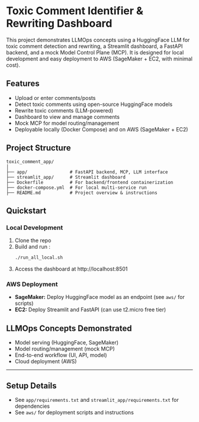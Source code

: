 # Toxic Comment Identifier & Rewriting Dashboard

This project demonstrates LLMOps concepts using a HuggingFace LLM for toxic comment detection and rewriting, a Streamlit dashboard, a FastAPI backend, and a mock Model Control Plane (MCP). It is designed for local development and easy deployment to AWS (SageMaker + EC2, with minimal cost).

## Features
- Upload or enter comments/posts
- Detect toxic comments using open-source HuggingFace models
- Rewrite toxic comments (LLM-powered)
- Dashboard to view and manage comments
- Mock MCP for model routing/management
- Deployable locally (Docker Compose) and on AWS (SageMaker + EC2)

## Project Structure
```
toxic_comment_app/
│
├── app/                # FastAPI backend, MCP, LLM interface
├── streamlit_app/      # Streamlit dashboard
├── Dockerfile          # For backend/frontend containerization
├── docker-compose.yml  # For local multi-service run
├── README.md           # Project overview & instructions
```

## Quickstart

### Local Development
1. Clone the repo
2. Build and run :
   ```bash
   ./run_all_local.sh
   ```
3. Access the dashboard at http://localhost:8501

### AWS Deployment
- **SageMaker:** Deploy HuggingFace model as an endpoint (see `aws/` for scripts)
- **EC2:** Deploy Streamlit and FastAPI (can use t2.micro free tier)

## LLMOps Concepts Demonstrated
- Model serving (HuggingFace, SageMaker)
- Model routing/management (mock MCP)
- End-to-end workflow (UI, API, model)
- Cloud deployment (AWS)

---

## Setup Details
- See `app/requirements.txt` and `streamlit_app/requirements.txt` for dependencies
- See `aws/` for deployment scripts and instructions 